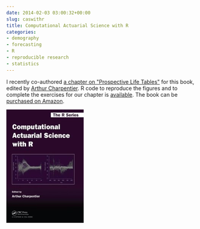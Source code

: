 ```yaml
---
date: 2014-02-03 03:00:32+00:00
slug: caswithr
title: Computational Actuarial Science with R
categories:
- demography
- forecasting
- R
- reproducible research
- statistics
---
```


I recently co-authored [a chapter on "Prospective Life Tables"](/publications/prospective-life-tables/) for this book, edited by [Arthur Charpentier](http://perso.univ-rennes1.fr/arthur.charpentier/). R code to reproduce the figures and to complete the exercises for our chapter is [available](https://robjhyndman.com/publications/prospective-life-tables/). The book can be [purchased on Amazon](http://buy.geni.us/Proxy.ashx?TSID=140570\&GR_URL=http%3A%2F%2Fwww.amazon.com%2Fdp%2F1466592591).

[![](/files/41JYoNQh2HL._SY300_.jpg)](http://buy.geni.us/Proxy.ashx?TSID=140570\&GR_URL=http%3A%2F%2Fwww.amazon.com%2Fdp%2F1466592591)
